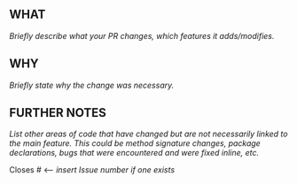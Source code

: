 <!--
 * Copyright (C) 2022-2023 Catena-X Association and others. 
 * 
 * This program and the accompanying materials are made available under the
 * terms of the Apache License 2.0 which is available at
 * http://www.apache.org/licenses/.
 * 
 * SPDX-FileType: DOCUMENTATION
 * SPDX-FileCopyrightText: 2022-2023 Catena-X Association
 * SPDX-License-Identifier: Apache-2.0
-->
## WHAT

_Briefly describe what your PR changes, which features it adds/modifies._

## WHY

_Briefly state why the change was necessary._

## FURTHER NOTES

_List other areas of code that have changed but are not necessarily linked to the main feature. This could be method signature changes, package declarations, bugs that were encountered and were fixed inline, etc._

Closes # <-- _insert Issue number if one exists_
